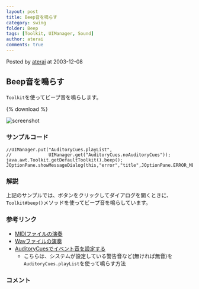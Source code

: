 ```yaml
---
layout: post
title: Beep音を鳴らす
category: swing
folder: Beep
tags: [Toolkit, UIManager, Sound]
author: aterai
comments: true
---
```


Posted by [aterai](http://terai.xrea.jp/aterai.html) at 2003-12-08

## Beep音を鳴らす
`Toolkit`を使ってビープ音を鳴らします。

{% download %}

![screenshot](https://lh3.googleusercontent.com/_9Z4BYR88imo/TQTIE6ivySI/AAAAAAAAASM/H5qY8r_auGc/s800/Beep.png)

### サンプルコード
<pre class="prettyprint"><code>//UIManager.put("AuditoryCues.playList",
//              UIManager.get("AuditoryCues.noAuditoryCues"));
java.awt.Toolkit.getDefaultToolkit().beep();
JOptionPane.showMessageDialog(this,"error","title",JOptionPane.ERROR_MESSAGE);
</code></pre>

### 解説
上記のサンプルでは、ボタンをクリックしてダイアログを開くときに、`Toolkit#beep()`メソッドを使ってビープ音を鳴らしています。

### 参考リンク
- [MIDIファイルの演奏](http://terai.xrea.jp/Swing/MidiSystem.html)
- [Wavファイルの演奏](http://terai.xrea.jp/Swing/Sound.html)
- [AuditoryCuesでイベント音を設定する](http://terai.xrea.jp/Swing/AuditoryCues.html)
    - こちらは、システムが設定している警告音など(無ければ無音)を`AuditoryCues.playList`を使って鳴らす方法

<!-- dummy comment line for breaking list -->

### コメント

